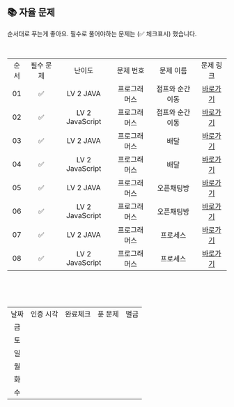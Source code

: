 
## 📚 자율 문제

순서대로 푸는게 좋아요.
필수로 풀어야하는 문제는 (✅ 체크표시) 했습니다.

<br/>
<table>
  <tr>
    <td align="center">순서</td>
    <td align="center">필수 문제</td>
    <td align="center">난이도</td>
    <td align="center">문제 번호</td>
    <td align="center">문제 이름</td>
    <td align="center">문제 링크</td>
  </tr>
   <tr>
    <td align="center">01</td>
    <td align="center">✅</td>
    <td align="center">LV 2 JAVA</td>
    <td align="center">프로그래머스</td>
    <td align="center">점프와 순간 이동</td>
    <td align="center"><a href="https://school.programmers.co.kr/learn/courses/30/lessons/12980">바로가기</a></td>
  </tr>
  <tr>
    <td align="center">02</td>
    <td align="center">✅</td>
    <td align="center">LV 2 JavaScript</td>
    <td align="center">프로그래머스</td>
    <td align="center">점프와 순간 이동</td>
    <td align="center"><a href="https://school.programmers.co.kr/learn/courses/30/lessons/12980">바로가기</a></td>
  </tr>
   <tr>
    <td align="center">03</td>
    <td align="center">✅</td>
    <td align="center">LV 2 JAVA</td>
    <td align="center">프로그래머스</td>
    <td align="center">배달</td>
    <td align="center"><a href="https://school.programmers.co.kr/learn/courses/30/lessons/12978">바로가기</a></td>
  </tr>
   <tr>
    <td align="center">04</td>
    <td align="center">✅</td>
    <td align="center">LV 2 JavaScript</td>
    <td align="center">프로그래머스</td>
    <td align="center">배달</td>
    <td align="center"><a href="https://school.programmers.co.kr/learn/courses/30/lessons/12978">바로가기</a></td>
  </tr>
     <tr>
    <td align="center">05</td>
    <td align="center">✅</td>
    <td align="center">LV 2 JAVA</td>
    <td align="center">프로그래머스</td>
    <td align="center">오픈채팅방</td>
    <td align="center"><a href="https://school.programmers.co.kr/learn/courses/30/lessons/42888">바로가기</a></td>
  </tr>
  <tr>
    <td align="center">06</td>
    <td align="center">✅</td>
    <td align="center">LV 2 JavaScript</td>
    <td align="center">프로그래머스</td>
    <td align="center">오픈채팅방</td>
    <td align="center"><a href="https://school.programmers.co.kr/learn/courses/30/lessons/42888">바로가기</a></td>
  </tr>
     <tr>
    <td align="center">07</td>
    <td align="center">✅</td>
    <td align="center">LV 2 JAVA</td>
    <td align="center">프로그래머스</td>
    <td align="center">프로세스</td>
    <td align="center"><a href="https://school.programmers.co.kr/learn/courses/30/lessons/42587">바로가기</a></td>
  </tr>
  <tr>
    <td align="center">08</td>
    <td align="center">✅</td>
    <td align="center">LV 2 JavaScript</td>
    <td align="center">프로그래머스</td>
    <td align="center">프로세스</td>
    <td align="center"><a href="https://school.programmers.co.kr/learn/courses/30/lessons/42587">바로가기</a></td>
  </tr>
</table>
<br/><br/>


<br>

<table>
  <tr>
    <td align="center">날짜</td>
    <td align="center">인증 시각</td>
    <td align="center">완료체크</td>
    <td align="center">푼 문제</td>
    <td align="center">벌금</td>
  </tr>
    <tr>
    <td align="center">금</td>
    <td align="center"></td>
    <td align="center"></td>
    <td align="center"></td>
    <td align="center"></td>
  </tr>
   <tr>
    <td align="center">토</td>
    <td align="center"></td>
    <td align="center"></td>
    <td align="center"></td>
    <td align="center"></td>
  </tr>
  <tr>
    <td align="center">일</td>
    <td align="center"></td>
    <td align="center"></td>
    <td align="center"></td>
    <td align="center"></td>
  </tr>
  <tr>
    <td align="center">월</td>
    <td align="center"></td>
    <td align="center"></td>
    <td align="center"></td>
    <td align="center"></td>
  </tr>
  <tr>
    <td align="center">화</td>
    <td align="center"></td>
    <td align="center"></td>
    <td align="center"></td>
    <td align="center"></td>
  </tr>
  <tr>
    <td align="center">수</td>
    <td align="center"></td>
    <td align="center"></td>
    <td align="center"></td>
    <td align="center"></td>
  </tr>
</table>
